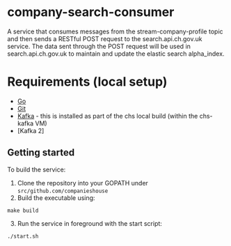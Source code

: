 # company-search-consumer
A service that consumes messages from the stream-company-profile topic and then sends a RESTful POST request to the search.api.ch.gov.uk service. The data sent through the POST request will be used in search.api.ch.gov.uk to maintain and update the elastic search alpha_index.

Requirements (local setup)
=============

- [Go](https://golang.org/doc/install)
- [Git](https://git-scm.com/downloads)
- [Kafka](https://kafka.apache.org/) - this is installed as part of the chs local build (within the chs-kafka VM)
- [Kafka 2]

Getting started
--------------
To build the service:
 1. Clone the repository into your GOPATH under `src/github.com/companieshouse`
 2. Build the executable using:
 ```shell
 make build
 ```
 3. Run the service in foreground with the start script:
 ```shell
 ./start.sh
 ```